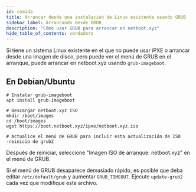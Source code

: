 ```yaml
---
id: comida
title: Arrancar desde una instalación de Linux existente usando GRUB
sidebar_label: Arrancando desde GRUB
description: "Cómo usar GRUB para arrancar en netboot.xyz"
hide_table_of_contents: verdadero
---
```


Si tiene un sistema Linux existente en el que no puede usar iPXE o arrancar desde una imagen de disco, pero puede ver el menú de GRUB en el arranque, puede arrancar en netboot.xyz usando `grub-imageboot`.

## En Debian/Ubuntu

```shell
# Instalar grub-imageboot
apt install grub-imageboot

# Descargar netboot.xyz ISO
mkdir /boot/images
cd /boot/images
wget https://boot.netboot.xyz/ipxe/netboot.xyz.iso

# Actualice el menú de GRUB para incluir esta actualización de ISO
-reinicio de grub2

```

Después de reiniciar, seleccione "Imagen ISO de arranque: netboot.xyz" en el menú de GRUB.

Si el menú de GRUB desaparece demasiado rápido, es posible que deba editar `/etc/default/grub` y aumentar `GRUB_TIMEOUT`. Ejecute `update-grub2` cada vez que modifique este archivo.
